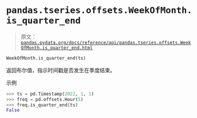 # `pandas.tseries.offsets.WeekOfMonth.is_quarter_end`

> 原文：[`pandas.pydata.org/docs/reference/api/pandas.tseries.offsets.WeekOfMonth.is_quarter_end.html`](https://pandas.pydata.org/docs/reference/api/pandas.tseries.offsets.WeekOfMonth.is_quarter_end.html)

```py
WeekOfMonth.is_quarter_end(ts)
```

返回布尔值，指示时间戳是否发生在季度结束。

示例

```py
>>> ts = pd.Timestamp(2022, 1, 1)
>>> freq = pd.offsets.Hour(5)
>>> freq.is_quarter_end(ts)
False 
```
